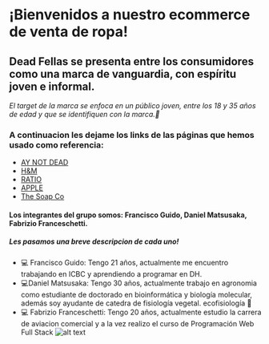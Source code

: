 # ¡Bienvenidos a nuestro ecommerce de venta de ropa!
## Dead Fellas se presenta entre los consumidores como una marca de vanguardia, con espíritu joven e informal. 
*El target de la marca se enfoca en un público joven, entre los 18 y 35 años de edad y que se identifiquen con la marca.🤘*
### A continuacion les dejame los links de las páginas que hemos usado como referencia: 
* [AY NOT DEAD](http:/www.aynotdead.com)
* [H&M](https://www2.hm.com/es_us/hombre/productos/camisetas-con-sin-mangas.html)
* [RATIO](https://ratiocoffee.com/)
* [APPLE](https://www.apple.com/la/)
* [The Soap Co](https://thesoapco.org/)

#### Los integrantes del grupo somos: Francisco Guido, Daniel Matsusaka, Fabrizio Franceschetti.
##### Les pasamos una breve descripcion de cada uno!
* 💻 Francisco Guido: Tengo 21 años, actualmente me encuentro trabajando en ICBC y aprendiendo a programar en DH.
* 💻Daniel Matsusaka: Tengo 30 años, actualmente trabajo en agronomia como estudiante de doctorado en bioinformática y biología molecular, además soy ayudante de catedra de fisiología vegetal. ecofisiología 🌳
* 💻 Fabrizio Franceschetti: Tengo 20 años, actualmente estudio la carrera de aviacion comercial y a la vez realizo el curso de Programación Web Full Stack
![alt text](https://www.digitalhouse.com/ar/logo-DH.png)
